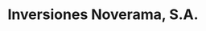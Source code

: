 ---
title: "Inversiones Noverama, S.A."
url: /la-chorrera/inversiones-noverama-s-a/
shop: general
---
